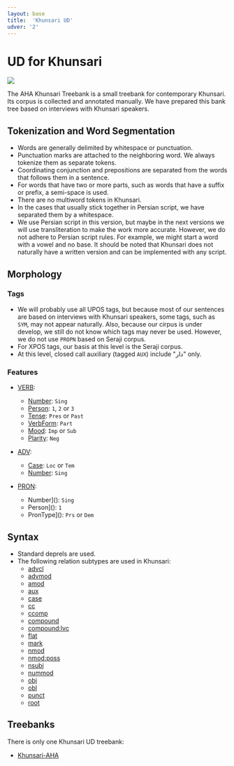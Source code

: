 ```yaml
---
layout: base
title:  'Khunsari UD'
udver: '2'
---
```


# UD for Khunsari

<span class="flagspan"><img class="flag" src="../flags/svg/IR.svg" /></span>

The AHA Khunsari Treebank is a small treebank for contemporary Khunsari. Its corpus is collected and annotated manually. We have prepared this bank tree based on interviews with Khunsari speakers.

## Tokenization and Word Segmentation

* Words are generally delimited by whitespace or punctuation.
* Punctuation marks are attached to the neighboring word. We always tokenize them as separate tokens.
* Coordinating conjunction and prepositions are separated from the words that follows them in a sentence.
* For words that have two or more parts, such as words that have a suffix or prefix, a semi-space is used.
* There are no multiword tokens in Khunsari.
* In the cases that usually stick together in Persian script, we have separated them by a whitespace.
* We use Persian script in this version, but maybe in the next versions we will use transliteration to make the work more accurate. However, we do not adhere to Persian script rules. For example, we might start a word with a vowel and no base. It should be noted that Khunsari does not naturally have a written version and can be implemented with any script.

## Morphology

### Tags

* We will probably use all UPOS tags, but because most of our sentences are based on interviews with Khunsari speakers, some tags, such as `SYM`, may not appear naturally. Also, because our cirpus is under develop, we still do not know which tags may never be used. However, we do not use `PROPN` based on Seraji corpus.
* For XPOS tags, our basis at this level is the Seraji corpus.
* At this level, closed call auxiliary (tagged `AUX`) include "دار" only.


### Features

* [VERB]():
     - [Number](): `Sing`
     - [Person](): `1`, `2` or `3`
     - [Tense](): `Pres` or `Past`
     - [VerbForm](): `Part`
     - [Mood](): `Imp` or `Sub`
     - [Plarity](): `Neg`
     
* [ADV]():
     - [Case](): `Loc` or `Tem`
     - [Number](): `Sing`

* [PRON]():
     - Number](): `Sing`
     - Person](): `1`
     - PronType](): `Prs` or `Dem`

## Syntax

* Standard deprels are used.
* The following relation subtypes are used in Khunsari:
     - [advcl]()
     - [advmod]()
     - [amod]()
     - [aux]()
     - [case]()
     - [cc]()
     - [ccomp]()
     - [compound]()
     - [compound:lvc]()
     - [flat]()
     - [mark]()
     - [nmod]()
     - [nmod:poss]()
     - [nsubj]()
     - [nummod]()
     - [obj]()
     - [obl]()
     - [punct]()
     - [root]()



## Treebanks

There is only one Khunsari UD treebank:

  * [Khunsari-AHA](../treebanks/kfm/index.html)


